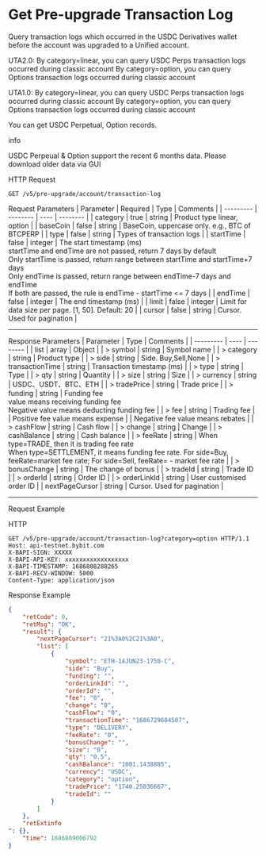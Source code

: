 # Get Pre-upgrade Transaction Log
Query transaction logs which occurred in the USDC Derivatives wallet before the account was upgraded to a Unified account.

UTA2.0:
By category=linear, you can query USDC Perps transaction logs occurred during classic account By category=option, you can query Options transaction logs occurred during classic account

UTA1.0:
By category=linear, you can query USDC Perps transaction logs occurred during classic account By category=option, you can query Options transaction logs occurred during classic account

You can get USDC Perpetual, Option records.

info

USDC Perpeual & Option support the recent 6 months data. Please download older data via GUI


HTTP Request
```http
GET /v5/pre-upgrade/account/transaction-log
```

Request Parameters
| Parameter | Required | Type | Comments |
| --------- | -------- | ---- | -------- |
| category | true | string | Product type linear, option |
| baseCoin | false | string | BaseCoin, uppercase only. e.g., BTC of BTCPERP |
| type | false | string | Types of transaction logs |
| startTime | false | integer |  The start timestamp (ms) <br> startTime and endTime are not passed, return 7 days by default <br> Only startTime is passed, return range between startTime and startTime+7 days <br> Only endTime is passed, return range between endTime-7 days and endTime <br> If both are passed, the rule is endTime - startTime <= 7 days |
| endTime | false | integer | The end timestamp (ms) |
| limit | false | integer | Limit for data size per page. [1, 50]. Default: 20 |
| cursor | false | string | Cursor. Used for pagination |

---


Response Parameters
| Parameter | Type | Comments |
| --------- | ---- | -------- |
| list | array | Object |
| > symbol | string | Symbol name |
| > category | string | Product type |
| > side | string | Side. Buy,Sell,None |
| > transactionTime | string | Transaction timestamp (ms) |
| > type | string | Type |
| > qty | string | Quantity |
| > size | string | Size |
| > currency | string | USDC、USDT、BTC、ETH |
| > tradePrice | string | Trade price |
| > funding | string | Funding fee <br> value means receiving funding fee <br> Negative value means deducting funding fee |
| > fee | string | Trading fee |
| Positive fee value means expense |
| Negative fee value means rebates |
| > cashFlow | string | Cash flow |
| > change | string | Change |
| > cashBalance | string | Cash balance |
| > feeRate | string | When type=TRADE, then it is trading fee rate <br> When type=SETTLEMENT, it means funding fee rate. For side=Buy, feeRate=market fee rate; For side=Sell, feeRate= - market fee rate |
| > bonusChange | string | The change of bonus |
| > tradeId | string | Trade ID |
| > orderId | string | Order ID |
| > orderLinkId | string | User customised order ID |
| nextPageCursor | string | Cursor. Used for pagination |

---

Request Example

HTTP
 
```http
GET /v5/pre-upgrade/account/transaction-log?category=option HTTP/1.1
Host: api-testnet.bybit.com
X-BAPI-SIGN: XXXXX
X-BAPI-API-KEY: xxxxxxxxxxxxxxxxxx
X-BAPI-TIMESTAMP: 1686808288265
X-BAPI-RECV-WINDOW: 5000
Content-Type: application/json
```

Response Example
```json
{
    "retCode": 0,
    "retMsg": "OK",
    "result": {
        "nextPageCursor": "21%3A0%2C21%3A0",
        "list": [
            {
                "symbol": "ETH-14JUN23-1750-C",
                "side": "Buy",
                "funding": "",
                "orderLinkId": "",
                "orderId": "",
                "fee": "0",
                "change": "0",
                "cashFlow": "0",
                "transactionTime": "1686729604507",
                "type": "DELIVERY",
                "feeRate": "0",
                "bonusChange": "",
                "size": "0",
                "qty": "0.5",
                "cashBalance": "1001.1438885",
                "currency": "USDC",
                "category": "option",
                "tradePrice": "1740.25036667",
                "tradeId": ""
            }
        ]
    },
    "retExtinfo
": {},
    "time": 1686809006792
}
```

